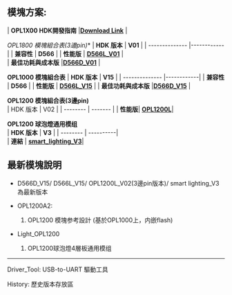 ## 模塊方案:

| **OPL1X00 HDK開發指南** |**[Download Link](https://github.com/Opulinks-Tech/OPL1000-HDK/blob/master/OPL1000-HDK%20Development%20Guide_UG1-01-3.pdf)** | 

**OPL1800 模塊組合表*(3邊pin)**
| **HDK 版本**    | **V01** | 
| -------------- |------------|
| **兼容性**      | **D566**  |
| **性能版**      | **[D566L_V01](https://github.com/Opulinks-Tech/OPL1000-HDK/blob/master/Module/OPL1600_EXTLDO.rar)** |  
| **最佳功耗與成本版** |**[D566D_V01](https://github.com/Opulinks-Tech/OPL1000-HDK/blob/master/Module/OPL1600_Internal.rar)** | 
 

**OPL1000 模塊組合表**
| **HDK 版本**    | **V15** |
| -------------- |------------|
| **兼容性**      | **D566**  |
| **性能版**      | **[D566L_V15](https://github.com/Opulinks-Tech/OPL1000-HDK/raw/master/Module/OPL1000A2_D566L_EXLDO.rar)** |
| **最佳功耗與成本版** |**[D566D_V15](https://github.com/Opulinks-Tech/OPL1000-HDK/raw/master/Module/OPL1000A2_D566D_Internal.rar)** | 
  
  
**OPL1200 模塊組合表(3邊pin)**  
| HDK 版本  |  V02  |
| -------- |  ------- |
| **性能版**| **[OPL1200L](https://github.com/Opulinks-Tech/OPL1000-HDK/raw/master/Module/OPL1200A2_D566L_EXLDO_V2.rar)**|
  
**OPL1200 球泡燈通用模组**  
| **HDK 版本** |   **V3**   |
| --------  |  ----------|  
|  **連結** |  **[smart_lighting_V3](https://github.com/Opulinks-Tech/OPL1000-HDK/raw/master/Module/OPL1200A2-smart_lighting_V3.rar)**|


## 最新模塊說明
* D566D_V15/ D566L_V15/ OPL1200L_V02(3邊pin版本)/ smart lighting_V3 為最新版本  
    
* OPL1200A2:  
  1. OPL1200 模塊参考設計 (基於OPL1000上，内嵌flash)  
  
* Light_OPL1200 
  1. OPL1200球泡燈4層板通用模组  
  
---
Driver_Tool: USB-to-UART 驅動工具

History: 歷史版本存放區
